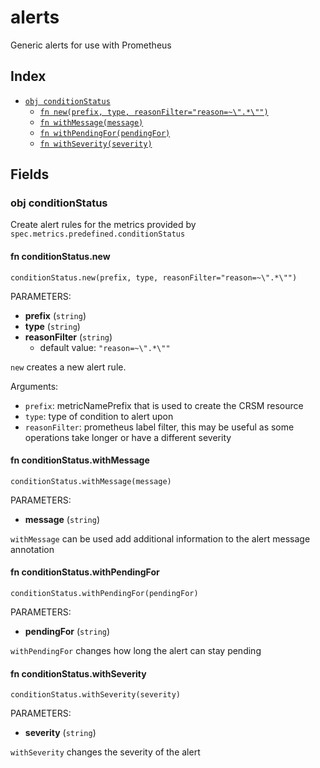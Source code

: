 # alerts

Generic alerts for use with Prometheus

## Index

* [`obj conditionStatus`](#obj-conditionstatus)
  * [`fn new(prefix, type, reasonFilter="reason=~\".*\"")`](#fn-conditionstatusnew)
  * [`fn withMessage(message)`](#fn-conditionstatuswithmessage)
  * [`fn withPendingFor(pendingFor)`](#fn-conditionstatuswithpendingfor)
  * [`fn withSeverity(severity)`](#fn-conditionstatuswithseverity)

## Fields

### obj conditionStatus

Create alert rules for the metrics provided by `spec.metrics.predefined.conditionStatus`

#### fn conditionStatus.new

```jsonnet
conditionStatus.new(prefix, type, reasonFilter="reason=~\".*\"")
```

PARAMETERS:

* **prefix** (`string`)
* **type** (`string`)
* **reasonFilter** (`string`)
   - default value: `"reason=~\".*\""`

`new` creates a new alert rule.

Arguments:
- `prefix`: metricNamePrefix that is used to create the CRSM resource
- `type`: type of condition to alert upon
- `reasonFilter`: prometheus label filter, this may be useful as some operations take longer or have a different severity

#### fn conditionStatus.withMessage

```jsonnet
conditionStatus.withMessage(message)
```

PARAMETERS:

* **message** (`string`)

`withMessage` can be used add additional information to the alert message annotation
#### fn conditionStatus.withPendingFor

```jsonnet
conditionStatus.withPendingFor(pendingFor)
```

PARAMETERS:

* **pendingFor** (`string`)

`withPendingFor` changes how long the alert can stay pending
#### fn conditionStatus.withSeverity

```jsonnet
conditionStatus.withSeverity(severity)
```

PARAMETERS:

* **severity** (`string`)

`withSeverity` changes the severity of the alert